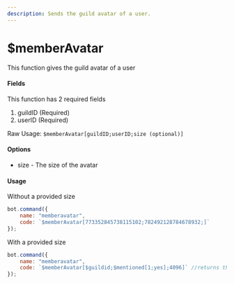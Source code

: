 ```yaml
---
description: Sends the guild avatar of a user.
---
```


# $memberAvatar

This function gives the guild avatar of a user


#### Fields

This function has 2 required fields

1. guildID \(Required\)
2. userID \(Required\) 

Raw Usage: `$memberAvatar[guildID;userID;size (optional)]`

#### Options

* size - The size of the avatar


#### Usage

Without a provided size

```javascript
bot.command({
    name: "memberavatar",
    code: `$memberAvatar[773352845738115102;782492128784678932;]`
});
```

With a provided size

```javascript
bot.command({
    name: "memberavatar",
    code: `$memberAvatar[$guildid;$mentioned[1;yes];4096]` //returns the avatar in the size of 4096
});
```
